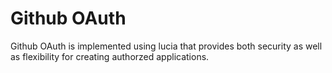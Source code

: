 # Github OAuth

Github OAuth is implemented using lucia that provides both security as well as flexibility for creating authorzed applications.
